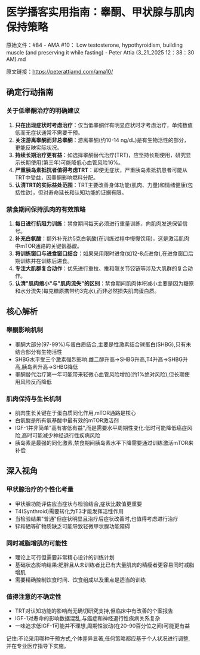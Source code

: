 # 医学播客实用指南：睾酮、甲状腺与肌肉保持策略

原始文件：#84 - AMA #10： Low testosterone, hypothyroidism, building muscle (and preserving it while fasting) - Peter Attia (3_21_2025 12：38：30 AM).md

原文链接：https://peterattiamd.com/ama10/

## 确定行动指南

### 关于低睾酮治疗的明确建议
1. **只在出现症状时考虑治疗**：仅当低睾酮伴有明显症状时才考虑治疗，单纯数值低而无症状通常不需要干预。
2. **关注游离睾酮而非总睾酮**：游离睾酮(约10-14 ng/dL)是有生物活性的部分，更能反映实际状况。
3. **持续长期治疗更有益**：如选择睾酮替代治疗(TRT)，应坚持长期使用，研究显示长期使用(第三年)可能降低心血管风险16%。
4. **严重胰岛素抵抗者值得考虑TRT**：即使无症状，严重胰岛素抵抗患者可能从TRT中受益，因睾酮影响燃料分配。
5. **认清TRT的实际益处范围**：TRT主要改善身体功能(肌肉、力量)和情绪健康(包括性欲)，但对寿命延长和认知功能的证据有限。

### 禁食期间保持肌肉的有效策略
1. **每日进行抗阻力训练**：禁食期间每天必须进行重量训练，向肌肉发送保留信号。
2. **补充白氨酸**：额外补充约5克白氨酸(在训练过程中慢慢饮用)，这是激活肌肉中mTOR通路的关键氨基酸。
3. **将训练窗口与进食窗口结合**：如果采用限时进食(如12-8点进食),在进食窗口后期训练并在训练后进食。
4. **专注大肌群复合动作**：优先进行重拉、推和髋关节铰链等涉及大肌群的复合动作。
5. **认清"肌肉缩小"与"肌肉流失"的区别**：禁食期间肌肉体积减小主要是因为糖原和水分流失(每克糖原携带约3克水),而非必然损失肌肉蛋白质。

## 核心解析

### 睾酮影响机制
- 睾酮大部分(97-99%)与蛋白质结合,主要是性激素结合球蛋白(SHBG),只有未结合部分有生物活性
- SHBG水平受三个激素强烈影响:雌二醇升高→SHBG升高,T4升高→SHBG升高,胰岛素升高→SHBG降低
- 睾酮替代治疗第一年可能带来轻微心血管风险增加(约1%绝对风险),但长期使用风险反而降低

### 肌肉保持与生长机制
- 肌肉生长关键在于蛋白质同化作用,mTOR通路是核心
- 白氨酸是所有氨基酸中最有效的mTOR激活剂
- IGF-1并非简单"高有害低有益",而是需要水平周期性变化:低时可能降低癌症风险,高时可能减少神经退行性疾病风险
- 胰岛素是最强的同化激素,禁食期间胰岛素水平下降需要通过训练激活mTOR来补偿

## 深入视角

### 甲状腺治疗的个性化考量
- 甲状腺功能评估应当症状与检验结合,症状比数值更重要
- T4(Synthroid)需要转化为T3才能发挥活性作用
- 当检验结果"普通"但症状明显且治疗后症状改善时,也值得考虑进行治疗
- 锌和硒等矿物质缺乏可能导致轻微甲状腺功能障碍

### 同时减脂增肌的可能性
- 理论上可行但需要非常精心设计的训练计划
- 基础状态影响结果:肥胖且从未训练者比已有大量肌肉的精瘦者更容易同时减脂增肌
- 需要精确控制饮食时间、饮食组成以及重点是适当的训练

### 值得注意的不确定性
- TRT对认知功能的影响尚无确切研究支持,但临床中有改善的个案报告
- IGF-1对寿命的影响数据混乱,与癌症和神经退行性疾病关系复杂
- 一味追求低IGF-1可能并不理想,周期性波动(在20-90百分位之间)可能更有益

记住:不论采用哪种干预方式,个体差异显著,任何策略都应基于个人状况进行调整,并在专业医疗指导下实施。